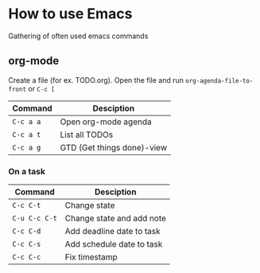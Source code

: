 # How to use Emacs
Gathering of often used emacs commands

## org-mode
Create a file (for ex. TODO.org). Open the file and run `org-agenda-file-to-front` or `C-c [`

| Command     | Desciption               |
|-------------|--------------------------|
| `C-c a a`   |  Open org-mode agenda
| `C-c a t`   |  List all TODOs
| `C-c a g`   |  GTD (Get things done)-view



### On a task

| Command      | Desciption               |
|--------------|--------------------------|
| `C-c C-t`    | Change state 
| `C-u C-c C-t`| Change state and add note
| `C-c C-d`    | Add deadline date to task
| `C-c C-s`    | Add schedule date to task
| `C-c C-c`    | Fix timestamp 
